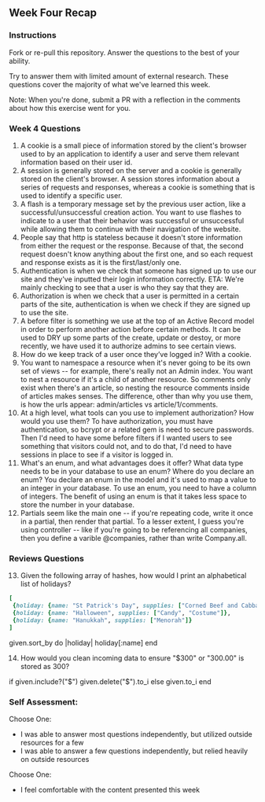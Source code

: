 ## Week Four Recap

### Instructions
Fork or re-pull this repository. Answer the questions to the best of your ability.

Try to answer them with limited amount of external research. These questions cover the majority of what we've learned this week.

Note: When you're done, submit a PR with a reflection in the comments about how this exercise went for you.

### Week 4 Questions

1. A cookie is a small piece of information stored by the client's browser used to by an application to identify a user and serve them relevant information based on their user id. 
2. A session is generally stored on the server and a cookie is generally stored on the client's browser. A session stores information about a series of requests and responses, whereas a cookie is something that is used to identify a specific user. 
3. A flash is a temporary message set by the previous user action, like a successful/unsuccessful creation action. You want to use flashes to indicate to a user that their behavior was successful or unsuccessful while allowing them to continue with their navigation of the website. 
4. People say that http is stateless because it doesn't store information from either the request or the response. Because of that, the second request doesn't know anything about the first one, and so each request and response exists as it is the first/last/only one. 
5. Authentication is when we check that someone has signed up to use our site and they've inputted their login information correctly. ETA: We're mainly checking to see that a user is who they say that they are.
6. Authorization is when we check that a user is permitted in a certain parts of the site, authentication is when we check if they are signed up to use the site. 
7. A before filter is something we use at the top of an Active Record model in order to perform another action before certain methods. It can be used to DRY up some parts of the create, update or destoy, or more recently, we have used it to authorize admins to see certain views. 
8. How do we keep track of a user once they’ve logged in? With a cookie. 
9. You want to namespace a resource when it's never going to be its own set of views -- for example, there's really not an Admin index. You want to nest a resource if it's a child of another resource. So comments only exist when there's an article, so nesting the resource comments inside of articles makes senses. The difference, other than why you use them, is how the urls appear: admin/articles vs article/1/comments.
10. At a high level, what tools can you use to implement authorization? How would you use them? To have authorization, you must have authentication, so bcrypt or a related gem is need to secure passwords. Then I'd need to have some before filters if I wanted users to see something that visitors could not, and to do that, I'd need to have sessions in place to see if a visitor is logged in. 
11. What's an enum, and what advantages does it offer? What data type needs to be in your database to use an enum? Where do you declare an enum? You declare an enum in the model and it's used to map a value to an integer in your database. To use an enum, you need to have a column of integers. The benefit of using an enum is that it takes less space to store the number in your database. 
12. Partials seem like the main one -- if you're repeating code, write it once in a partial, then render that partial. To a lesser extent, I guess you're using controller -- like if you're going to be referencing all companies, then you define a varible @companies, rather than write Company.all. 


### Reviews Questions 
13. Given the following array of hashes, how would I print an alphabetical list of holidays?
```ruby
[
 {holiday: {name: "St Patrick's Day", supplies: ["Corned Beef and Cabbage"]},
 {holiday: {name: "Halloween", supplies: ["Candy", "Costume"]},
 {holiday: {name: "Hanukkah", supplies: ["Menorah"]}
]
```  
given.sort_by do |holiday|
  holiday[:name]
 end
 
14. How would you clean incoming data to ensure "$300" or "300.00" is stored as 300? 

if given.include?("$")
 given.delete("$").to_i
else 
 given.to_i
end


### Self Assessment:
Choose One:

* I was able to answer most questions independently, but utilized outside resources for a few
* I was able to answer a few questions independently, but relied heavily on outside resources 

Choose One:

* I feel comfortable with the content presented this week

